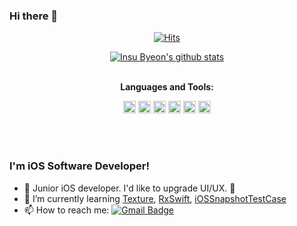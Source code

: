 ### Hi there 👋

<div align=center>

[![Hits](https://hits.seeyoufarm.com/api/count/incr/badge.svg?url=https%3A%2F%2Fgithub.com%2Fchorim)](https://hits.seeyoufarm.com) 

<a href="https://github.com/anuraghazra/github-readme-stats">
  <img align="center" src="https://github-readme-stats.vercel.app/api?username=chorim&show_icons=true&theme=radical&line_height=27" alt="Insu Byeon's github stats" />
</a>
<br />
<br />

**Languages and Tools:**  

<code><img height="20" src="https://user-images.githubusercontent.com/11539551/116581543-665fd880-a94f-11eb-848a-d45b1235ae24.png"></code>
<code><img height="20" src="https://user-images.githubusercontent.com/11539551/116581367-39132a80-a94f-11eb-9518-c32125e1b26d.png"></code>
<code><img height="20" src="https://user-images.githubusercontent.com/11539551/116581638-7e375c80-a94f-11eb-9c61-59a3d52f65c3.png"></code>
<code><img height="20" src="https://user-images.githubusercontent.com/11539551/116581862-ba6abd00-a94f-11eb-9c28-2f1394ca799d.png"></code>
<code><img height="20" src="https://user-images.githubusercontent.com/11539551/116582095-f1d96980-a94f-11eb-850c-51baf97867ea.png"></code>
<code><img height="20" src="https://user-images.githubusercontent.com/11539551/116582169-0b7ab100-a950-11eb-84b1-9d2ceecf8e74.png"></code>


<br />
<br />

</div>

### I'm iOS Software Developer! 
- 👀 Junior iOS developer. I'd like to upgrade UI/UX. 💪
- 🌱 I’m currently learning [Texture](https://github.com/TextureGroup/Texture), [RxSwift](https://github.com/ReactiveX/RxSwift), [iOSSnapshotTestCase](https://github.com/uber/ios-snapshot-test-case)
- 📫 How to reach me: [![Gmail Badge](https://img.shields.io/badge/Gmail-d14836?style=flat-square&logo=Gmail&logoColor=white&link=mailto:me@byeon.is)](mailto:me@byeon.is)
